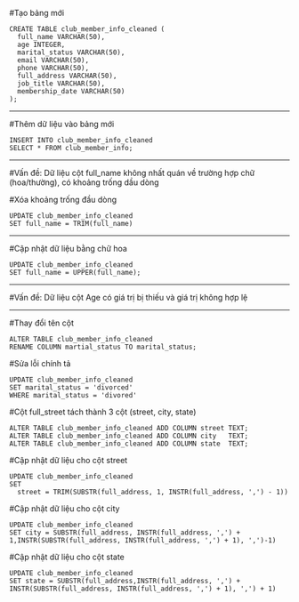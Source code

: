 #Tạo bảng mới
```
CREATE TABLE club_member_info_cleaned (
  full_name VARCHAR(50),
  age INTEGER,
  marital_status VARCHAR(50),
  email VARCHAR(50),
  phone VARCHAR(50),
  full_address VARCHAR(50),
  job_title VARCHAR(50),
  membership_date VARCHAR(50)
);
```
---- 
#Thêm dữ liệu vào bảng mới
```
INSERT INTO club_member_info_cleaned
SELECT * FROM club_member_info;
```
---- 
#Vấn đề: Dữ liệu cột full_name không nhất quán về trường hợp chữ (hoa/thường), có khoảng trống dầu dòng

#Xóa khoảng trống đầu dòng
```
UPDATE club_member_info_cleaned
SET full_name = TRIM(full_name)
```
---- 
#Cập nhật dữ liệu bằng chữ hoa
```
UPDATE club_member_info_cleaned
SET full_name = UPPER(full_name);
```
---- 
#Vấn đề: Dữ liệu cột Age có giá trị bị thiếu và giá trị không hợp lệ

---- 
#Thay đổi tên cột
```
ALTER TABLE club_member_info_cleaned
RENAME COLUMN martial_status TO marital_status;
```
#Sửa lỗi chính tả 
```
UPDATE club_member_info_cleaned
SET marital_status = 'divorced'
WHERE marital_status = 'divored'
```
#Cột full_street tách thành 3 cột (street, city, state)
```
ALTER TABLE club_member_info_cleaned ADD COLUMN street TEXT;
ALTER TABLE club_member_info_cleaned ADD COLUMN city   TEXT;
ALTER TABLE club_member_info_cleaned ADD COLUMN state  TEXT;
```
#Cập nhật dữ liệu cho cột street
```
UPDATE club_member_info_cleaned
SET
  street = TRIM(SUBSTR(full_address, 1, INSTR(full_address, ',') - 1))
```
#Cập nhật dữ liệu cho cột city
```
UPDATE club_member_info_cleaned
SET city = SUBSTR(full_address, INSTR(full_address, ',') + 1,INSTR(SUBSTR(full_address, INSTR(full_address, ',') + 1), ',')-1)
```
#Cập nhật dữ liệu cho cột state
```
UPDATE club_member_info_cleaned
SET state = SUBSTR(full_address,INSTR(full_address, ',') + INSTR(SUBSTR(full_address, INSTR(full_address, ',') + 1), ',') + 1)
```

